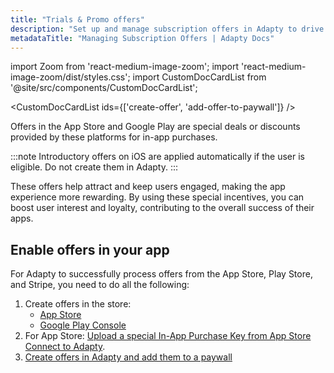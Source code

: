 ```yaml
---
title: "Trials & Promo offers"
description: "Set up and manage subscription offers in Adapty to drive conversions."
metadataTitle: "Managing Subscription Offers | Adapty Docs"
---
```


import Zoom from 'react-medium-image-zoom';
import 'react-medium-image-zoom/dist/styles.css';
import CustomDocCardList from '@site/src/components/CustomDocCardList';

<CustomDocCardList ids={['create-offer', 'add-offer-to-paywall']} />

Offers in the App Store and Google Play are special deals or discounts provided by these platforms for in-app purchases. 

:::note
Introductory offers on iOS are applied automatically if the user is eligible. Do not create them in Adapty.
:::

These offers help attract and keep users engaged, making the app experience more rewarding. By using these special incentives, you can boost user interest and loyalty, contributing to the overall success of their apps.

## Enable offers in your app

For Adapty to successfully process offers from the App Store, Play Store, and Stripe, you need to do all the following:

1. Create offers in the store:
   - [App Store](app-store-offers)
   - [Google Play Console](google-play-offers)
2. For App Store: [Upload a special In-App Purchase Key from App Store Connect to Adapty](app-store-connection-configuration#step-4-for-trials-and-special-offers--set-up-promotional-offers).
3. [Create offers in Adapty and add them to a paywall](create-offer)